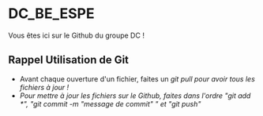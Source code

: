 # DC_BE_ESPE
Vous êtes ici sur le Github du groupe DC !

## Rappel Utilisation de Git
- Avant chaque ouverture d'un fichier, faites un <em>git pull<em> pour avoir tous les fichiers à jour !
- Pour mettre à jour les fichiers sur le Github, faites dans l'ordre <em>"git add *"<em>, <em>"git commit -m "message de commit" "<em> et <em>"git push"<em>
                        
